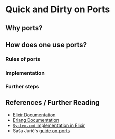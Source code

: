 # Quick and Dirty on Ports

## Why ports?

## How does one use ports?

### Rules of ports

### Implementation

### Further steps

## References / Further Reading
- [Elixir Documentation](https://hexdocs.pm/elixir/Port.html)
- [Erlang Documentation](http://erlang.org/doc/search/?q=port&x=0&y=0)
- [`System.cmd` implementation in Elixir](https://github.com/elixir-lang/elixir/blob/master/lib/elixir/lib/system.ex#L592)
- Saša Jurić's [guide on ports](http://theerlangelist.com/article/outside_elixir)